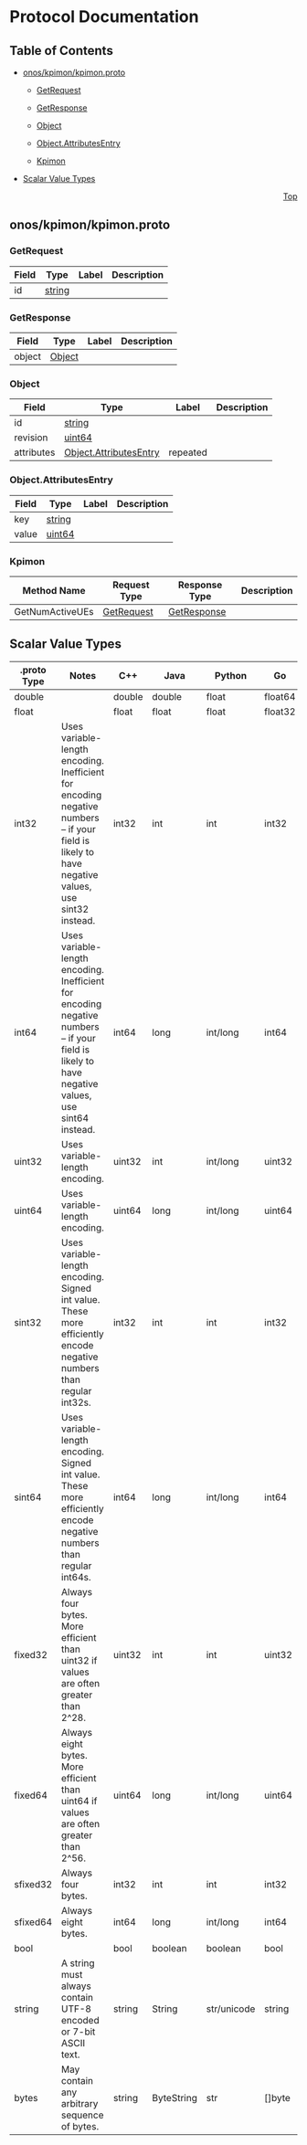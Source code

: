 # Protocol Documentation
<a name="top"></a>

## Table of Contents

- [onos/kpimon/kpimon.proto](#onos/kpimon/kpimon.proto)
    - [GetRequest](#onos.kpimon.GetRequest)
    - [GetResponse](#onos.kpimon.GetResponse)
    - [Object](#onos.kpimon.Object)
    - [Object.AttributesEntry](#onos.kpimon.Object.AttributesEntry)
  
    - [Kpimon](#onos.kpimon.Kpimon)
  
- [Scalar Value Types](#scalar-value-types)



<a name="onos/kpimon/kpimon.proto"></a>
<p align="right"><a href="#top">Top</a></p>

## onos/kpimon/kpimon.proto



<a name="onos.kpimon.GetRequest"></a>

### GetRequest



| Field | Type | Label | Description |
| ----- | ---- | ----- | ----------- |
| id | [string](#string) |  |  |






<a name="onos.kpimon.GetResponse"></a>

### GetResponse



| Field | Type | Label | Description |
| ----- | ---- | ----- | ----------- |
| object | [Object](#onos.kpimon.Object) |  |  |






<a name="onos.kpimon.Object"></a>

### Object



| Field | Type | Label | Description |
| ----- | ---- | ----- | ----------- |
| id | [string](#string) |  |  |
| revision | [uint64](#uint64) |  |  |
| attributes | [Object.AttributesEntry](#onos.kpimon.Object.AttributesEntry) | repeated |  |






<a name="onos.kpimon.Object.AttributesEntry"></a>

### Object.AttributesEntry



| Field | Type | Label | Description |
| ----- | ---- | ----- | ----------- |
| key | [string](#string) |  |  |
| value | [uint64](#uint64) |  |  |





 

 

 


<a name="onos.kpimon.Kpimon"></a>

### Kpimon


| Method Name | Request Type | Response Type | Description |
| ----------- | ------------ | ------------- | ------------|
| GetNumActiveUEs | [GetRequest](#onos.kpimon.GetRequest) | [GetResponse](#onos.kpimon.GetResponse) |  |

 



## Scalar Value Types

| .proto Type | Notes | C++ | Java | Python | Go | C# | PHP | Ruby |
| ----------- | ----- | --- | ---- | ------ | -- | -- | --- | ---- |
| <a name="double" /> double |  | double | double | float | float64 | double | float | Float |
| <a name="float" /> float |  | float | float | float | float32 | float | float | Float |
| <a name="int32" /> int32 | Uses variable-length encoding. Inefficient for encoding negative numbers – if your field is likely to have negative values, use sint32 instead. | int32 | int | int | int32 | int | integer | Bignum or Fixnum (as required) |
| <a name="int64" /> int64 | Uses variable-length encoding. Inefficient for encoding negative numbers – if your field is likely to have negative values, use sint64 instead. | int64 | long | int/long | int64 | long | integer/string | Bignum |
| <a name="uint32" /> uint32 | Uses variable-length encoding. | uint32 | int | int/long | uint32 | uint | integer | Bignum or Fixnum (as required) |
| <a name="uint64" /> uint64 | Uses variable-length encoding. | uint64 | long | int/long | uint64 | ulong | integer/string | Bignum or Fixnum (as required) |
| <a name="sint32" /> sint32 | Uses variable-length encoding. Signed int value. These more efficiently encode negative numbers than regular int32s. | int32 | int | int | int32 | int | integer | Bignum or Fixnum (as required) |
| <a name="sint64" /> sint64 | Uses variable-length encoding. Signed int value. These more efficiently encode negative numbers than regular int64s. | int64 | long | int/long | int64 | long | integer/string | Bignum |
| <a name="fixed32" /> fixed32 | Always four bytes. More efficient than uint32 if values are often greater than 2^28. | uint32 | int | int | uint32 | uint | integer | Bignum or Fixnum (as required) |
| <a name="fixed64" /> fixed64 | Always eight bytes. More efficient than uint64 if values are often greater than 2^56. | uint64 | long | int/long | uint64 | ulong | integer/string | Bignum |
| <a name="sfixed32" /> sfixed32 | Always four bytes. | int32 | int | int | int32 | int | integer | Bignum or Fixnum (as required) |
| <a name="sfixed64" /> sfixed64 | Always eight bytes. | int64 | long | int/long | int64 | long | integer/string | Bignum |
| <a name="bool" /> bool |  | bool | boolean | boolean | bool | bool | boolean | TrueClass/FalseClass |
| <a name="string" /> string | A string must always contain UTF-8 encoded or 7-bit ASCII text. | string | String | str/unicode | string | string | string | String (UTF-8) |
| <a name="bytes" /> bytes | May contain any arbitrary sequence of bytes. | string | ByteString | str | []byte | ByteString | string | String (ASCII-8BIT) |

